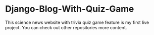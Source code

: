 # Django-Blog-With-Quiz-Game
This science news website with trivia quiz game feature is my first live project.
You can check out other repositories more content.
